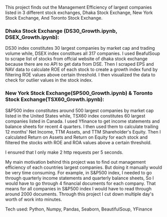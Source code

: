 This project finds out the Management Efficiency of largest companies listed in 3 different stock exchanges, Dhaka Stock Exchange, New York Stock Exchange, And Toronto Stock Exchange. 

<h3><strong>Dhaka Stock Exchange (DS30_Growth.ipynb, DSEX_Growth.ipynb):</strong></h3> 
<p>DS30 index constitutes 30 largest companies by market cap and trading volume while, DSEX index constitues all 317 companies. I used BeafulSoup to scrape list of stocks from offcial website of dhaka stock exchange because there are no API to get data from DSE. Then I scraped EPS and NAV data to calculate ROE of each stock to create a growth index fund by filtering ROE values above certain threshold. I then visualized the data to check for outlier values in the stock index. </p>

<h3><strong>New York Stock Exchange(SP500_Growth.ipynb) & Toronto Stock Exchange(TSX60_Growth.ipynb):</strong></h3> 
<p>S&P500 index constitutes around 500 largest companies by market cap listed in the United States while, TSX60 index constitutes 60 largest companies listed in Canada. I used Yfinance to get income statements and balance sheets for recent 4 quarters. I then used them to calculate trailing 12 months' Net Income, TTM Assets, and TTM Shareholder's Equity. Then I calculated Return on Assets and Return on Equity for each stock and filtered the stocks with ROE and ROA values above a certain threshold. </p>

<p>I ensured that I only make 2 http requests per 5 seconds.</p>


<p> My main motivation behind this project was to find out management efficiency of each countries largest companies. But doing it manually would be very time consuming. For example, in S&P500 index, I needed to go through quarterly income statements and quarterly balance sheets, So I would have to go through 4 financial documents for each company. That means for all companies in S&P500 index I would have to read through around 2000 documents. Through this project I cut down multiple day's worth of work into minutes.</p>

<p>Tech used: Python, Numpy, Pandas, Seaborn, BeautifulSoup, YFinance</p>
